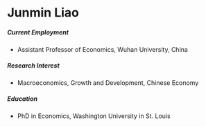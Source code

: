 # Junmin Liao
##### Current Employment

+ Assistant Professor of Economics, Wuhan University, China

##### Research Interest

+ Macroeconomics, Growth and Development, Chinese Economy

##### Education

+ PhD in Economics, Washington University in St. Louis


